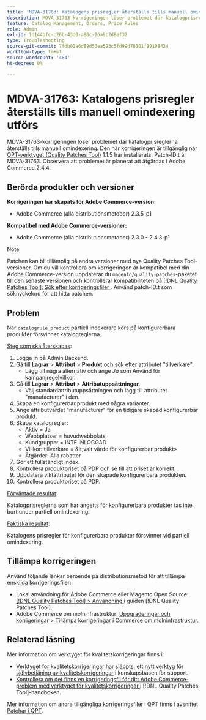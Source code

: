 ```yaml
---
title: 'MDVA-31763: Katalogens prisregler återställs tills manuell omindexering utförs'
description: MDVA-31763-korrigeringen löser problemet där katalogprisreglerna återställs tills manuell omindexering. Den här korrigeringen är tillgänglig när [QPT-verktyget (Quality Patches Tool)](https://experienceleague.adobe.com/sv/docs/commerce-operations/tools/quality-patches-tool/quality-patches-tool-to-self-serve-quality-patches) 1.1.5 är installerat. Patch-ID:t är MDVA-31763. Observera att problemet är planerat att åtgärdas i Adobe Commerce 2.4.4.
feature: Catalog Management, Orders, Price Rules
role: Admin
exl-id: 1d144bfc-c26b-43d0-a80c-26a9c2d8ef32
type: Troubleshooting
source-git-commit: 7fdb02a6d89d50ea593c5fd99d78101f89198424
workflow-type: tm+mt
source-wordcount: '484'
ht-degree: 0%

---
```


# MDVA-31763: Katalogens prisregler återställs tills manuell omindexering utförs

MDVA-31763-korrigeringen löser problemet där katalogprisreglerna återställs tills manuell omindexering. Den här korrigeringen är tillgänglig när [QPT-verktyget (Quality Patches Tool)](https://experienceleague.adobe.com/sv/docs/commerce-operations/tools/quality-patches-tool/quality-patches-tool-to-self-serve-quality-patches) 1.1.5 har installerats. Patch-ID:t är MDVA-31763. Observera att problemet är planerat att åtgärdas i Adobe Commerce 2.4.4.

## Berörda produkter och versioner

**Korrigeringen har skapats för Adobe Commerce-version:**

* Adobe Commerce (alla distributionsmetoder) 2.3.5-p1

**Kompatibel med Adobe Commerce-versioner:**

* Adobe Commerce (alla distributionsmetoder) 2.3.0 - 2.4.3-p1

>[!NOTE]
>
>Patchen kan bli tillämplig på andra versioner med nya Quality Patches Tool-versioner. Om du vill kontrollera om korrigeringen är kompatibel med din Adobe Commerce-version uppdaterar du `magento/quality-patches`-paketet till den senaste versionen och kontrollerar kompatibiliteten på [[!DNL Quality Patches Tool]: Sök efter korrigeringsfiler ](https://experienceleague.adobe.com/sv/docs/commerce-operations/tools/quality-patches-tool/quality-patches-tool-to-self-serve-quality-patches). Använd patch-ID:t som söknyckelord för att hitta patchen.

## Problem

När `catalogrule_product` partiell indexerare körs på konfigurerbara produkter försvinner katalogreglerna.

<u>Steg som ska återskapas</u>:

1. Logga in på Admin Backend.
1. Gå till **Lagrar** > **Attribut** > **Produkt** och sök efter attributet &quot;tillverkare&quot;.
   * Lägg till några alternativ och ange *Ja* som Använd för kampanjregelvillkor.
1. Gå till **Lagrar** > **Attribut** > **Attributuppsättningar**.
   * Välj standardattributuppsättningen och lägg till attributet &quot;manufacturer&quot; i den.
1. Skapa en konfigurerbar produkt med några varianter.
1. Ange attributvärdet &quot;manufacturer&quot; för en tidigare skapad konfigurerbar produkt.
1. Skapa katalogregler:
   * Aktiv = Ja
   * Webbplatser = huvudwebbplats
   * Kundgrupper = INTE INLOGGAD
   * Villkor: tillverkare = \&lt;valt värde för konfigurerbar produkt>
   * Åtgärder: Alla rabatter
1. Gör ett fullständigt index.
1. Kontrollera produktpriset på PDP och se till att priset är korrekt.
1. Uppdatera viktattributet för den skapade konfigurerbara produkten.
1. Kontrollera produktpriset på PDP.

<u>Förväntade resultat</u>:

Katalogprisreglerna som har angetts för konfigurerbara produkter tas inte bort under partiell omindexering.

<u>Faktiska resultat</u>:

Katalogens prisregler för konfigurerbara produkter försvinner vid partiell omindexering.

## Tillämpa korrigeringen

Använd följande länkar beroende på distributionsmetod för att tillämpa enskilda korrigeringsfiler:

* Lokal användning för Adobe Commerce eller Magento Open Source: [[!DNL Quality Patches Tool] > Användning ](/help/tools/quality-patches-tool/usage.md) i guiden [!DNL Quality Patches Tool].
* Adobe Commerce om molninfrastruktur: [Uppgraderingar och korrigeringar > Tillämpa korrigeringar](https://experienceleague.adobe.com/docs/commerce-cloud-service/user-guide/develop/upgrade/apply-patches.html?lang=sv-SE) i Commerce om molninfrastruktur.

## Relaterad läsning

Mer information om verktyget för kvalitetskorrigeringar finns i:

* [Verktyget för kvalitetskorrigeringar har släppts: ett nytt verktyg för självbetjäning av kvalitetskorrigeringar](https://experienceleague.adobe.com/sv/docs/commerce-operations/tools/quality-patches-tool/quality-patches-tool-to-self-serve-quality-patches) i kunskapsbasen för support.
* [Kontrollera om det finns en korrigeringsfil för ditt Adobe Commerce-problem med verktyget för kvalitetskorrigeringar ](/help/tools/quality-patches-tool/patches-available-in-qpt/check-patch-for-magento-issue-with-magento-quality-patches.md) i [!DNL Quality Patches Tool]-handboken.

Mer information om andra tillgängliga korrigeringsfiler i QPT finns i avsnittet [Patchar i QPT](https://support.magento.com/hc/en-us/sections/360010506631-Patches-available-in-MQP-tool-).

